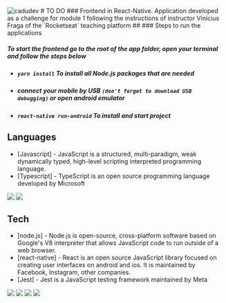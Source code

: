 <img src="https://komarev.com/ghpvc/?username=cadudev&label=Profile%20views&color=0e75b6&style=flat" alt="cadudev" />
# TO DO
### Frontend in React-Native. Application developed as a challenge for module 1 following the instructions of instructor Vinícius Fraga of the `Rocketseat` teaching platform
##
### Steps to run the applications

##### To start the frontend go to the root of the app folder, open your terminal and follow the steps below
- ##### `yarn install` To install all Node.js packages that are needed
- ##### connect your mobile by USB `(don't forget to download USB debugging)` or open android emulator
- ##### `react-native run-android` To install and start project
##

## Languages
- [Javascript] - JavaScript is a structured, multi-paradigm, weak dynamically typed, high-level scripting interpreted programming language.
- [Typescript] - TypeScript is an open source programming language developed by Microsoft


<div>
  <div>
    <img src="https://img.shields.io/badge/JavaScript-323330?style=for-the-badge&logo=javascript&logoColor=F7DF1E">
    <img src="https://img.shields.io/badge/TypeScript-007ACC?style=for-the-badge&logo=typescript&logoColor=white">
  </div>
</div>

## Tech
- [node.js] - Node.js is open-source, cross-platform software based on Google's V8 interpreter that allows JavaScript code to run outside of a web browser.
- [react-native] - React is an open source JavaScript library focused on creating user interfaces on android and ios. It is maintained by Facebook, Instagram, other companies.
- [Jest] - Jest is a JavaScript testing framework maintained by Meta


<div>
  <div>
    <img src="https://img.shields.io/badge/Node.js-339933?style=for-the-badge&logo=nodedotjs&logoColor=white">
    <img src="https://img.shields.io/badge/React_Native-20232A?style=for-the-badge&logo=react&logoColor=61DAFB">
    <img src="https://img.shields.io/badge/Android-3DDC84?style=for-the-badge&logo=android&logoColor=white">
    <img src="https://img.shields.io/badge/Jest-916f79?style=for-the-badge&logo=jest&logoColor=white">
  </div>
</div>

##

